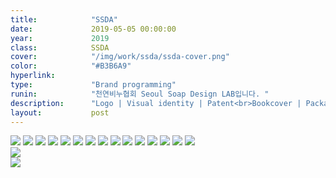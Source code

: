 ```yaml
---
title:            "SSDA"
date:             2019-05-05 00:00:00
year:             2019
class:            SSDA
cover:            "/img/work/ssda/ssda-cover.png"
color:            "#B3B6A9"
hyperlink:        
type:             "Brand programming"
runin:            "천연비누협회 Seoul Soap Design LAB입니다. "
description:      "Logo | Visual identity | Patent<br>Bookcover | Package design | Print design"
layout:           post
---
```


<div class="post-content-grid">
  <div class="post-content-column column-1">
    <img class="post-content-screen desktop" src="{{ site.baseurl }}/img/work/ssda/01.png" />
    <img class="post-content-screen desktop" src="{{ site.baseurl }}/img/work/ssda/02.jpg" />
    <img class="post-content-screen desktop" src="{{ site.baseurl }}/img/work/ssda/03.png" />
    <img class="post-content-screen desktop" src="{{ site.baseurl }}/img/work/ssda/04.png" />
    <img class="post-content-screen desktop" src="{{ site.baseurl }}/img/work/ssda/05.gif" />
    <img class="post-content-screen desktop" src="{{ site.baseurl }}/img/work/ssda/06.png" />
    <img class="post-content-screen desktop" src="{{ site.baseurl }}/img/work/ssda/07.png" />
    <img class="post-content-screen desktop" src="{{ site.baseurl }}/img/work/ssda/08.png" />
    <img class="post-content-screen desktop" src="{{ site.baseurl }}/img/work/ssda/09.png" />
    <img class="post-content-screen desktop" src="{{ site.baseurl }}/img/work/ssda/10.png" />
    <img class="post-content-screen desktop" src="{{ site.baseurl }}/img/work/ssda/11.jpg" />
    <img class="post-content-screen desktop" src="{{ site.baseurl }}/img/work/ssda/12.jpg" />
    <img class="post-content-screen desktop" src="{{ site.baseurl }}/img/work/ssda/13.jpg" />
    <img class="post-content-screen desktop" src="{{ site.baseurl }}/img/work/ssda/14.png" />
    <img class="post-content-screen desktop" src="{{ site.baseurl }}/img/work/ssda/15.png" />
  </div>
</div>

<div class="post-content-grid">
  <div class="post-content-column column-2">
    <img class="post-content-screen desktop" src="{{ site.baseurl }}/img/work/suiren/suiren-keyword-tablet.png" />
  </div>
  <div class="post-content-column column-3">
    <img class="post-content-screen iphone" src="{{ site.baseurl }}/img/work/suiren/suiren-keyword-mobile.png" />
  </div>
</div>
